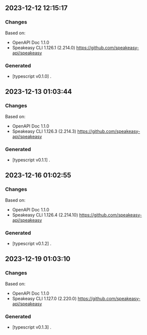 

## 2023-12-12 12:15:17
### Changes
Based on:
- OpenAPI Doc 1.1.0 
- Speakeasy CLI 1.126.1 (2.214.0) https://github.com/speakeasy-api/speakeasy
### Generated
- [typescript v0.1.0] .

## 2023-12-13 01:03:44
### Changes
Based on:
- OpenAPI Doc 1.1.0 
- Speakeasy CLI 1.126.3 (2.214.3) https://github.com/speakeasy-api/speakeasy
### Generated
- [typescript v0.1.1] .

## 2023-12-16 01:02:55
### Changes
Based on:
- OpenAPI Doc 1.1.0 
- Speakeasy CLI 1.126.4 (2.214.10) https://github.com/speakeasy-api/speakeasy
### Generated
- [typescript v0.1.2] .

## 2023-12-19 01:03:10
### Changes
Based on:
- OpenAPI Doc 1.1.0 
- Speakeasy CLI 1.127.0 (2.220.0) https://github.com/speakeasy-api/speakeasy
### Generated
- [typescript v0.1.3] .